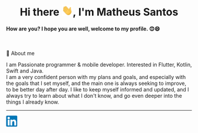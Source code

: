 <h1 align="center">Hi there <img src="https://raw.githubusercontent.com/ABSphreak/ABSphreak/master/gifs/Hi.gif" width="30px">, I'm Matheus Santos</h1>

<h4 align="start">How are you? I hope you are well, welcome to my profile. 😊😄</h4>
<br/>

💬 
About me

<p>
I am Passionate programmer & mobile developer. Interested in Flutter, Kotlin, Swift and Java.<br>
I am a very confident person with my plans and goals, and especially with the goals that I set myself, and the main one is always seeking to improve, to be better day after day. I like to keep myself informed and updated, and I always try to learn about what I don't know, and go even deeper into the things I already know.
</p>

 ---

   <div align="center">

<a href="https://www.linkedin.com/in/math-santos/" target="_blank">
  <img src="https://raw.githubusercontent.com/weslleyfratini/weslleyfratini/master/assets/linkedin.svg" width="30px"  alt="Matheus Santos | LinkedIn" align="left" />
</a>

   </div>

